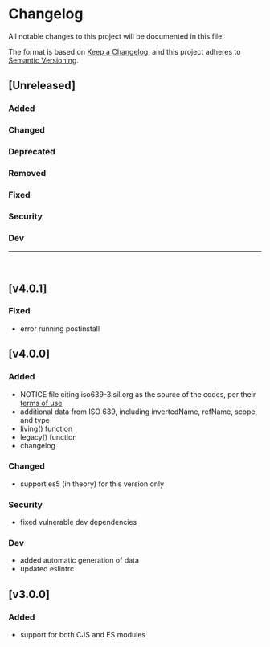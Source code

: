<!-- markdownlint-disable MD007 MD014 MD022 MD024 MD032 MD033 -->
<!-- markdownlint-configure-file { "line-length": { "line_length": 130 } } -->

# Changelog
All notable changes to this project will be documented in this file.

The format is based on [Keep a Changelog](https://keepachangelog.com/en/1.0.0/),
and this project adheres to [Semantic Versioning](https://semver.org/spec/v2.0.0.html).

## [Unreleased]
### Added
### Changed
### Deprecated
### Removed
### Fixed
### Security
### Dev
---
<br>

## [v4.0.1]
### Fixed
 - error running postinstall

## [v4.0.0]
### Added
 - NOTICE file citing iso639-3.sil.org as the source of the codes, per their [terms of use](https://iso639-3.sil.org/code_tables/download_tables#termsofuse)
 - additional data from ISO 639, including invertedName, refName, scope, and type
 - living() function
 - legacy() function
 - changelog
### Changed
 - support es5 (in theory) for this version only
### Security
 - fixed vulnerable dev dependencies
### Dev
 - added automatic generation of data
 - updated eslintrc

## [v3.0.0]
### Added
 - support for both CJS and ES modules

